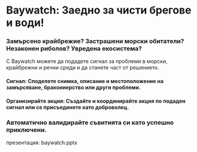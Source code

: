 
# Baywatch: Заедно за чисти брегове и води!

### Замърсено крайбрежие? Застрашени морски обитатели? Незаконен риболов? Увредена екосистема?

 С Baywatch можете да подадете сигнал за проблеми в морски, крайбрежни и речни среди и да станете част от решението.

#### Сигнал: Споделете снимка, описание и местоположение на замърсяване, бракониерство или други проблеми.

#### Организирайтe акция: Създайте и координирайте акция по подаден сигнал или се присъединете като доброволец.

### Автоматично валидирайте съвитията си като успешно приключени.

презентация: baywatch.pptx
